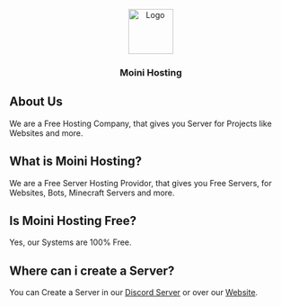 <p align="center">
     <img src="https://moini-hosting.de/favicon.png" alt="Logo" width="80" height="80">

  <h3 align="center">Moini Hosting</h3>

</p>

## About Us

We are a Free Hosting Company, that gives you Server for Projects like Websites and more.

## What is Moini Hosting?

We are a Free Server Hosting Providor, that gives you Free Servers, for Websites, Bots, Minecraft Servers and more.

## Is Moini Hosting Free?

Yes, our Systems are 100% Free.

## Where can i create a Server? 

You can Create a Server in our [Discord Server](https://discord.moini-hosting.de) or over our [Website](https://moini-hosting.de/get-server).
